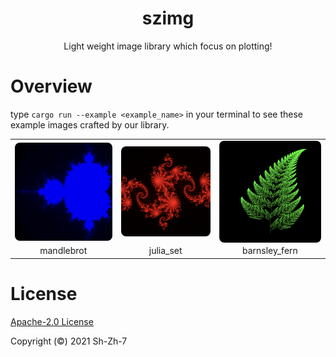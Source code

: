 <h1 align="center">szimg</h1>
<p align="center">Light weight image library which focus on plotting!</p>

# Overview

type `cargo run --example <example_name>` in your terminal to see these example images crafted by our library.

<table>
  <tr>
    <td align="center">
      <img
           src="./asset/readme/mandlebrot.png"
           width="256"
           style="margin-bottom: -4px; border-radius: 8px;"
           alt="mandlebrot"
      />
    </td>
    <td align="center">
      <img
           src="./asset/readme/julia_set.png"
           width="256"
           style="margin-bottom: -4px; border-radius: 8px;"
           alt="julia_set"
           />
    </td>
    <td align="center">
      <img
           src="./asset/readme/barnsley_fern.png"
           width="256"
           style="margin-bottom: -4px; border-radius: 8px;"
           alt="barnsley_fern"
           />
    </td>
  </tr>
  <tr>
    <td align="center">
      <a herf="./examples/mandlebrot.rs">mandlebrot</a>
    </td>
    <td align="center">
      <a herf="./examples/julia.rs">julia_set</a>
    </td>
    <td align="center">
      <a herf="./examples/barnsley_fern.rs">barnsley_fern</a>
    </td>
  </tr>
</table>



# License

[Apache-2.0 License](LICENSE)

Copyright (©) 2021 Sh-Zh-7

